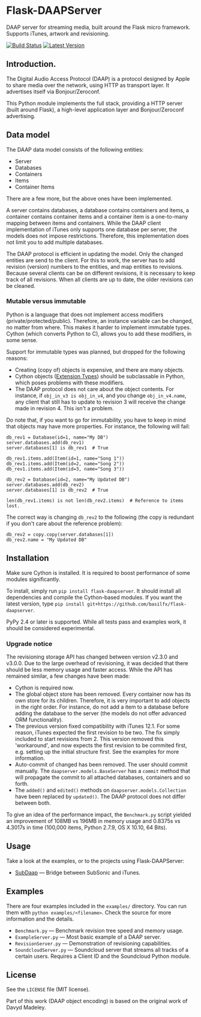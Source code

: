 # Flask-DAAPServer
DAAP server for streaming media, built around the Flask micro framework. Supports iTunes, artwork and revisioning.

[![Build Status](https://travis-ci.org/basilfx/flask-daapserver.svg?branch=master)](https://travis-ci.org/basilfx/flask-daapserver)
[![Latest Version](https://pypip.in/version/flask-daapserver/badge.svg)](https://pypi.python.org/pypi/flask-daapserver/)

## Introduction.
The Digital Audio Access Protocol (DAAP) is a protocol designed by Apple to share media over the network, using HTTP as transport layer. It advertises itself via Bonjour/Zeroconf.

This Python module implements the full stack, providing a HTTP server (built around Flask), a high-level application layer and Bonjour/Zeroconf advertising.

## Data model
The DAAP data model consists of the following entities:

* Server
* Databases
* Containers
* Items
* Container Items

There are a few more, but the above ones have been implemented.

A server contains databases, a database contains containers and items, a container contains container items and a container item is a one-to-many mapping between items and containers. While the DAAP client implementation of iTunes only supports one database per server, the models does not impose restrictions. Therefore, this implementation does not limit you to add multiple databases.

The DAAP protocol is efficient in updating the model. Only the changed entities are send to the client. For this to work, the server has to add revision (version) numbers to the entities, and map entities to revisions. Because several clients can be on different revisions, it is necessary to keep track of all revisions. When all clients are up to date, the older revisions can be cleaned.

### Mutable versus immutable
Python is a language that does not implement access modifiers (private/protected/public). Therefore, an instance variable can be changed, no matter from where. This makes it harder to implement immutable types. Cython (which converts Python to C), allows you to add these modifiers, in some sense.

Support for immutable types was planned, but dropped for the following reasons:

* Creating (copy of) objects is expensive, and there are many objects.
* Cython objects ([Extension Types](http://docs.cython.org/src/userguide/extension_types.html)) should be subclassable in Python, which poses problems with these modifiers.
* The DAAP protocol does not care about the object contents. For instance, if `obj_in_v3 is obj_in_v4`, and you change `obj_in_v4.name`, any client that still has to update to revision 3 will receive the change made in revision 4. This isn't a problem.

Do note that, if you want to go for immutability, you have to keep in mind that objects may have more properties. For instance, the following will fail:

```
db_rev1 = Database(id=1, name="My DB")
server.databases.add(db_rev1)
server.databases[1] is db_rev1  # True

db_rev1.items.add(Item(id=1, name="Song 1"))
db_rev1.items.add(Item(id=2, name="Song 2"))
db_rev1.items.add(Item(id=3, name="Song 3"))

db_rev2 = Database(id=2, name="My Updated DB")
server.databases.add(db_rev2)
server.databases[1] is db_rev2  # True

len(db_rev1.items) is not len(db_rev2.items)  # Reference to items lost.
```

The correct way is changing `db_rev2` to the following (the copy is redundant if you don't care about the reference problem):

```
db_rev2 = copy.copy(server.databases[1])
db_rev2.name = "My Updated DB"
```

## Installation
Make sure Cython is installed. It is required to boost performance of some modules significantly.

To install, simply run `pip install flask-daapserver`. It should install all dependencies and compile the Cython-based modules. If you want the latest version, type `pip install git+https://github.com/basilfx/flask-daapserver`.

PyPy 2.4 or later is supported. While all tests pass and examples work, it should be considered experimental.

### Upgrade notice
The revisioning storage API has changed between version v2.3.0 and v3.0.0. Due to the large overhead of revisioning, it was decided that there should be less memory usage and faster access. While the API has remained similar, a few changes have been made:

* Cython is required now.
* The global object store has been removed. Every container now has its own store for its children. Therefore, it is very important to add objects in the right order. For instance, do not add a item to a database before adding the database to the server (the models do not offer advanced ORM functionality).
* The previous version fixed compatibility with iTunes 12.1. For some reason, iTunes expected the first revision to be two. The fix simply included to start revisions from 2. This version removed this 'workaround', and now expects the first revision to be commited first, e.g. setting up the initial structure first. See the examples for more information.
* Auto-commit of changed has been removed. The user should commit manually. The `daapserver.models.BaseServer` has a `commit` method that will propagate the commit to all attached databases, containers and so forth.
* The `added()` and `edited()` methods on `daapserver.models.Collection` have been replaced by `updated()`. The DAAP protocol does not differ between both.

To give an idea of the performance impact, the `Benchmark.py` script yielded an improvement of 108MB vs 196MB in memory usage and 0.8375s vs 4.3017s in time (100,000 items, Python 2.7.9, OS X 10.10, 64 Bits).

## Usage
Take a look at the examples, or to the projects using Flask-DAAPServer:

* [SubDaap](https://github.com/basilfx/SubDaap) &mdash; Bridge between SubSonic and iTunes.

## Examples
There are four examples included in the `examples/` directory. You can run them with `python examples/<filename>`. Check the source for more information and the details.

* `Benchmark.py` &mdash; Benchmark revision tree speed and memory usage.
* `ExampleServer.py` &mdash; Most basic example of a DAAP server.
* `RevisionServer.py` &mdash; Demonstration of revisioning capabilities.
* `SoundcloudServer.py` &mdash; Soundcloud server that streams all tracks of a certain users. Requires a Client ID and the Soundcloud Python module.

## License
See the `LICENSE` file (MIT license).

Part of this work (DAAP object encoding) is based on the original work of Davyd Madeley.

